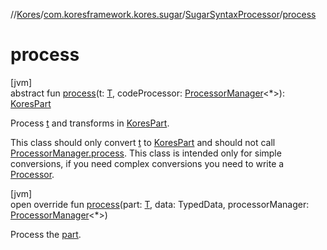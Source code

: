 //[Kores](../../../index.md)/[com.koresframework.kores.sugar](../index.md)/[SugarSyntaxProcessor](index.md)/[process](process.md)

# process

[jvm]\
abstract fun [process](process.md)(t: [T](index.md), codeProcessor: [ProcessorManager](../../com.koresframework.kores.processor/-processor-manager/index.md)<*>): [KoresPart](../../com.koresframework.kores/-kores-part/index.md)

Process [t](process.md) and transforms in [KoresPart](../../com.koresframework.kores/-kores-part/index.md).

This class should only convert [t](process.md) to [KoresPart](../../com.koresframework.kores/-kores-part/index.md) and should not call [ProcessorManager.process](../../com.koresframework.kores.processor/-processor-manager/process.md). This class is intended only for simple conversions, if you need complex conversions you need to write a [Processor](../../com.koresframework.kores.processor/-processor/index.md).

[jvm]\
open override fun [process](process.md)(part: [T](index.md), data: TypedData, processorManager: [ProcessorManager](../../com.koresframework.kores.processor/-processor-manager/index.md)<*>)

Process the [part](process.md).
